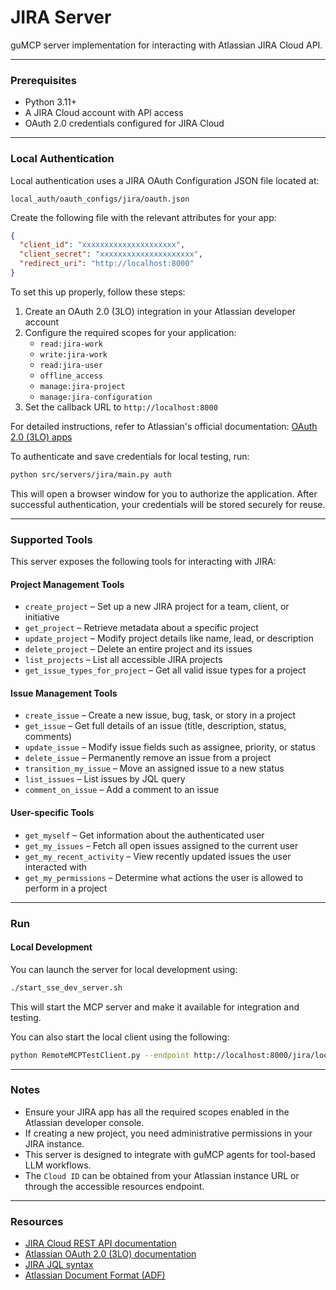 # JIRA Server

guMCP server implementation for interacting with Atlassian JIRA Cloud API.

---

### Prerequisites

- Python 3.11+
- A JIRA Cloud account with API access
- OAuth 2.0 credentials configured for JIRA Cloud

---

### Local Authentication

Local authentication uses a JIRA OAuth Configuration JSON file located at:

```
local_auth/oauth_configs/jira/oauth.json
```

Create the following file with the relevant attributes for your app:

```json
{
  "client_id": "xxxxxxxxxxxxxxxxxxxxx",
  "client_secret": "xxxxxxxxxxxxxxxxxxxxx",
  "redirect_uri": "http://localhost:8000"
}
```

To set this up properly, follow these steps:

1. Create an OAuth 2.0 (3LO) integration in your Atlassian developer account
2. Configure the required scopes for your application:
   - `read:jira-work`
   - `write:jira-work`
   - `read:jira-user`
   - `offline_access`
   - `manage:jira-project`
   - `manage:jira-configuration`
3. Set the callback URL to `http://localhost:8000`

For detailed instructions, refer to Atlassian's official documentation:
[OAuth 2.0 (3LO) apps](https://developer.atlassian.com/cloud/jira/platform/oauth-2-3lo-apps/)

To authenticate and save credentials for local testing, run:

```bash
python src/servers/jira/main.py auth
```

This will open a browser window for you to authorize the application. After successful authentication, your credentials will be stored securely for reuse.

---

### Supported Tools

This server exposes the following tools for interacting with JIRA:

#### Project Management Tools
- `create_project` – Set up a new JIRA project for a team, client, or initiative
- `get_project` – Retrieve metadata about a specific project
- `update_project` – Modify project details like name, lead, or description
- `delete_project` – Delete an entire project and its issues
- `list_projects` – List all accessible JIRA projects
- `get_issue_types_for_project` – Get all valid issue types for a project

#### Issue Management Tools
- `create_issue` – Create a new issue, bug, task, or story in a project
- `get_issue` – Get full details of an issue (title, description, status, comments)
- `update_issue` – Modify issue fields such as assignee, priority, or status
- `delete_issue` – Permanently remove an issue from a project
- `transition_my_issue` – Move an assigned issue to a new status
- `list_issues` – List issues by JQL query
- `comment_on_issue` – Add a comment to an issue

#### User-specific Tools
- `get_myself` – Get information about the authenticated user
- `get_my_issues` – Fetch all open issues assigned to the current user
- `get_my_recent_activity` – View recently updated issues the user interacted with
- `get_my_permissions` – Determine what actions the user is allowed to perform in a project

---

### Run

#### Local Development

You can launch the server for local development using:

```bash
./start_sse_dev_server.sh
```

This will start the MCP server and make it available for integration and testing.

You can also start the local client using the following:

```bash
python RemoteMCPTestClient.py --endpoint http://localhost:8000/jira/local
```

---

### Notes

- Ensure your JIRA app has all the required scopes enabled in the Atlassian developer console.
- If creating a new project, you need administrative permissions in your JIRA instance.
- This server is designed to integrate with guMCP agents for tool-based LLM workflows.
- The `Cloud ID` can be obtained from your Atlassian instance URL or through the accessible resources endpoint.

---

### Resources

- [JIRA Cloud REST API documentation](https://developer.atlassian.com/cloud/jira/platform/rest/v3/intro/)
- [Atlassian OAuth 2.0 (3LO) documentation](https://developer.atlassian.com/cloud/jira/platform/oauth-2-3lo-apps/)
- [JIRA JQL syntax](https://support.atlassian.com/jira-software-cloud/docs/advanced-search-reference-jql-fields/)
- [Atlassian Document Format (ADF)](https://developer.atlassian.com/cloud/jira/platform/apis/document/structure/)
